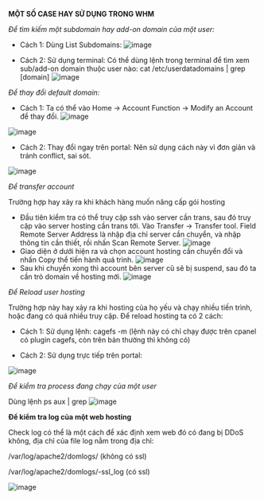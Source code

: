 **MỘT SỐ CASE HAY SỬ DỤNG TRONG WHM**

_Để tìm kiếm một subdomain hay  add-on domain của một user:_

- Cách 1: Dùng List Subdomains:
![image](https://github.com/user-attachments/assets/4497d4b1-1012-4b1e-a998-ecdebd465038)

- Cách 2: Sử dụng terminal: Có thể dùng lệnh trong terminal để tìm xem sub/add-on domain thuộc user nào: cat /etc/userdatadomains | grep [domain]
![image](https://github.com/user-attachments/assets/022d60b6-3262-48e7-8449-d2dc8a320be4)


_Để thay đổi default domain:_

- Cách 1: Ta có thể vào Home -> Account Function -> Modify an Account để thay đổi.
![image](https://github.com/user-attachments/assets/515d073c-869e-4105-b4e4-5c3e81fd62f1)

![image](https://github.com/user-attachments/assets/4d965f26-e462-4b1e-93c7-9b0efd94f561)

- Cách 2: Thay đổi ngay trên portal: Nên sử dụng cách này vì đơn giản và tránh conflict, sai sót.

![image](https://github.com/user-attachments/assets/2cbd0d4d-5087-431b-872b-54e7c1773a22)


_Để transfer account_

Trường hợp hay xảy ra khi khách hàng muốn nâng cấp gói hosting
- Đầu tiên kiểm tra có thể truy cập ssh vào server cần trans, sau đó truy cập vào server hosting cần trans tới. Vào Transfer → Transfer tool.
Field Remote Server Address là nhập địa chỉ server cần chuyển, và nhập thông tin cần thiết, rồi nhấn Scan Remote Server.
![image](https://github.com/user-attachments/assets/63dcdea0-e7f8-419f-9044-dd6ad7118c3b)
- Giao diện ở dưới hiện ra và chọn account hosting cần chuyển đổi và nhấn Copy thể tiến hành quá trình.
![image](https://github.com/user-attachments/assets/c41088f5-ff6b-4b42-a0ed-8b6362f5838c)
- Sau khi chuyển xong thì account bên server cũ sẽ bị suspend, sau đó ta cần trỏ domain về hosting mới.
![image](https://github.com/user-attachments/assets/20e7ea80-b662-4eb1-b61e-0bed030d436c)


_Để Reload user hosting_

Trường hợp này hay xảy ra khi hosting của họ yếu và chạy nhiều tiến trình, hoặc đang có quá nhiều truy cập. Để reload hosting ta có 2 cách:
- Cách 1: Sử dụng lệnh:
cagefs -m <user> (lệnh này có chỉ chạy được trên cpanel có plugin cagefs, còn trên bản thường thì không có)

- Cách 2: Sử dụng trực tiếp trên portal:

![image](https://github.com/user-attachments/assets/c42151b4-a60c-4782-9033-30a89771939a)


_Để kiểm tra process đang chạy của một user_

Dùng lệnh ps aux | grep <user>
![image](https://github.com/user-attachments/assets/f2ec2248-d990-4aa1-bbb1-11cd29e515fd)


**Để kiểm tra log của một web hosting**

Check log có thể là một cách để xác định xem web đó có đang bị DDoS không, địa chỉ của file log nằm trong địa chỉ:

/var/log/apache2/domlogs/<domain> (không có ssl)

/var/log/apache2/domlogs/<domain>-ssl_log (có ssl)

![image](https://github.com/user-attachments/assets/31546577-3ace-4257-bc2f-688796f0e2e4)
